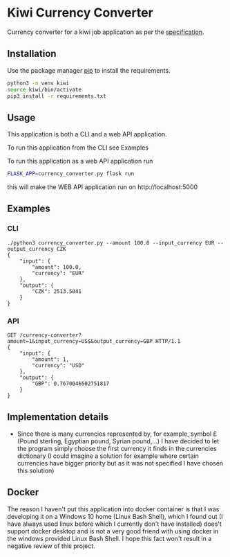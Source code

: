 # Kiwi Currency Converter
Currency converter for a kiwi job application as per the [specification](https://gist.github.com/MichalCab/c1dce3149d5131d89c5bbddbc602777c).

## Installation

Use the package manager [pip](https://pip.pypa.io/en/stable/) to install the requirements.

```bash
python3 -m venv kiwi
source kiwi/bin/activate
pip3 install -r requirements.txt
```

## Usage

This application is both a CLI and a web API application.

To run this application from the CLI see Examples

To run this application as a web API application run
```bash
FLASK_APP=currency_converter.py flask run
```

this will make the WEB API application run on http://localhost:5000

## Examples

### CLI 
```
./python3 currency_converter.py --amount 100.0 --input_currency EUR --output_currency CZK
{   
    "input": {
        "amount": 100.0,
        "currency": "EUR"
    },
    "output": {
        "CZK": 2513.5041
    }
}
```

### API
```
GET /currency-converter?amount=1&input_currency=US$&output_currency=GBP HTTP/1.1
{
    "input": {
        "amount": 1,
        "currency": "USD"
    },
    "output": {
        "GBP": 0.7670046502751817
    }
}
```


## Implementation details
- Since there is many currencies represented by, for example, symbol £ (Pound sterling, Egyptian pound, Syrian pound,...) I have decided to let the program simply choose the first currency it finds in the currencies dictionary (I could imagine a solution for example where certain currencies have bigger priority but as it was not specified I have chosen this solution)


## Docker
The reason I haven't put this application into docker container is that I was developing it on a Windows 10 home (Linux Bash Shell), which I found out (I have always used linux before which I currently don't have installed) does't support docker desktop and is not a very good friend with using docker in the windows provided Linux Bash Shell. I hope this fact won't result in a negative review of this project.